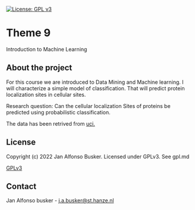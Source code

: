 [![License: GPL v3](https://img.shields.io/badge/License-GPLv3-blue.svg)](https://www.gnu.org/licenses/gpl-3.0)
# Theme 9
Introduction to Machine Learning

## About the project
For this course we are introduced to Data Mining and Machine learning. I will characterize a simple model of classification. That will predict protein localization sites in cellular sites.

Research question: Can the cellular localization Sites of proteins be predicted using probabilistic classification.

The data has been retrived from [uci.](https://archive.ics.uci.edu/ml/datasets/Yeast)

## License
Copyright (c) 2022 Jan Alfonso Busker.
Licensed under GPLv3. See gpl.md

[GPLv3](http://www.gnu.org/licenses/gpl.md)

## Contact
Jan Alfonso busker - j.a.busker@st.hanze.nl

